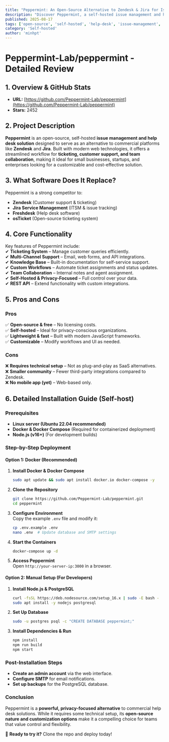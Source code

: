 ```yaml
---
title: "Peppermint: An Open-Source Alternative to Zendesk & Jira for Issue Management"
description: "Discover Peppermint, a self-hosted issue management and help desk solution that rivals Zendesk and Jira. Learn its features, pros, cons, and how to deploy it."
published: 2025-08-17
tags: ['open-source', 'self-hosted', 'help-desk', 'issue-management', 'docker', 'javascript']
category: 'Self-hosted'
author: 'minhpt'
---
```


# Peppermint-Lab/peppermint - Detailed Review

## 1. Overview & GitHub Stats  
- **URL:** [https://github.com/Peppermint-Lab/peppermint](https://github.com/Peppermint-Lab/peppermint)  
- **Stars:** 2452  

## 2. Project Description  
**Peppermint** is an open-source, self-hosted **issue management and help desk solution** designed to serve as an alternative to commercial platforms like **Zendesk** and **Jira**. Built with modern web technologies, it offers a streamlined workflow for **ticketing, customer support, and team collaboration**, making it ideal for small businesses, startups, and enterprises looking for a customizable and cost-effective solution.  

## 3. What Software Does It Replace?  
Peppermint is a strong competitor to:  
- **Zendesk** (Customer support & ticketing)  
- **Jira Service Management** (ITSM & issue tracking)  
- **Freshdesk** (Help desk software)  
- **osTicket** (Open-source ticketing system)  

## 4. Core Functionality  
Key features of Peppermint include:  
✔ **Ticketing System** – Manage customer queries efficiently.  
✔ **Multi-Channel Support** – Email, web forms, and API integrations.  
✔ **Knowledge Base** – Built-in documentation for self-service support.  
✔ **Custom Workflows** – Automate ticket assignments and status updates.  
✔ **Team Collaboration** – Internal notes and agent assignment.  
✔ **Self-Hosted & Privacy-Focused** – Full control over your data.  
✔ **REST API** – Extend functionality with custom integrations.  

## 5. Pros and Cons  
### **Pros**  
✅ **Open-source & free** – No licensing costs.  
✅ **Self-hosted** – Ideal for privacy-conscious organizations.  
✅ **Lightweight & fast** – Built with modern JavaScript frameworks.  
✅ **Customizable** – Modify workflows and UI as needed.  

### **Cons**  
❌ **Requires technical setup** – Not as plug-and-play as SaaS alternatives.  
❌ **Smaller community** – Fewer third-party integrations compared to Zendesk.  
❌ **No mobile app (yet)** – Web-based only.  

## 6. Detailed Installation Guide (Self-host)  
### **Prerequisites**  
- **Linux server (Ubuntu 22.04 recommended)**  
- **Docker & Docker Compose** (Required for containerized deployment)  
- **Node.js (v16+)** (For development builds)  

### **Step-by-Step Deployment**  

#### **Option 1: Docker (Recommended)**  
1. **Install Docker & Docker Compose**  
   ```bash
   sudo apt update && sudo apt install docker.io docker-compose -y
   ```  
2. **Clone the Repository**  
   ```bash
   git clone https://github.com/Peppermint-Lab/peppermint.git
   cd peppermint
   ```  
3. **Configure Environment**  
   Copy the example `.env` file and modify it:  
   ```bash
   cp .env.example .env
   nano .env  # Update database and SMTP settings
   ```  
4. **Start the Containers**  
   ```bash
   docker-compose up -d
   ```  
5. **Access Peppermint**  
   Open `http://your-server-ip:3000` in a browser.  

#### **Option 2: Manual Setup (For Developers)**  
1. **Install Node.js & PostgreSQL**  
   ```bash
   curl -fsSL https://deb.nodesource.com/setup_16.x | sudo -E bash -
   sudo apt install -y nodejs postgresql
   ```  
2. **Set Up Database**  
   ```bash
   sudo -u postgres psql -c "CREATE DATABASE peppermint;"
   ```  
3. **Install Dependencies & Run**  
   ```bash
   npm install
   npm run build
   npm start
   ```  

### **Post-Installation Steps**  
- **Create an admin account** via the web interface.  
- **Configure SMTP** for email notifications.  
- **Set up backups** for the PostgreSQL database.  

### **Conclusion**  
Peppermint is a **powerful, privacy-focused alternative** to commercial help desk solutions. While it requires some technical setup, its **open-source nature and customization options** make it a compelling choice for teams that value control and flexibility.  

🚀 **Ready to try it?** Clone the repo and deploy today!  
```